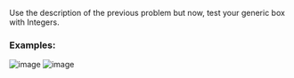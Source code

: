 Use the description of the previous problem but now, test your generic box with Integers.

### Examples:

![image](https://user-images.githubusercontent.com/45227327/217906129-95bd90b7-5cbb-46a0-a781-e34d10da7a2b.png)
![image](https://user-images.githubusercontent.com/45227327/218198520-86822084-c6e5-4f01-8cf1-18920cd260ad.png)

